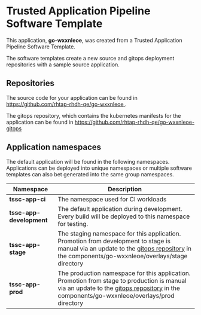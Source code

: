 # Trusted Application Pipeline Software Template

This application, **go-wxxnleoe**, was created from a Trusted Application Pipeline Software Template.

The software templates create a new source and gitops deployment repositories with a sample source application. 

## Repositories

The source code for your application can be found in [https://github.com/rhtap-rhdh-qe/go-wxxnleoe ](https://github.com/rhtap-rhdh-qe/go-wxxnleoe ).
 
The gitops repository, which contains the kubernetes manifests for the application can be found in 
[https://github.com/rhtap-rhdh-qe/go-wxxnleoe-gitops ](https://github.com/rhtap-rhdh-qe/go-wxxnleoe-gitops ) 

## Application namespaces 

The default application will be found in the following namespaces. Applications can be deployed into unique namespaces or multiple software templates can also bet generated into the same group namespaces.  

|  Namespace   |  Description   |  
| -------- | -------- |
| **tssc-app-ci** | The namespace used for CI workloads |
| **tssc-app-development** | The default application during development. Every build will be deployed to this namespace for testing. |
| **tssc-app-stage** | The staging namespace for this application. Promotion from development to stage is manual via an update to the [gitops repository](https://github.com/rhtap-rhdh-qe/go-wxxnleoe-gitops ) in the components/go-wxxnleoe/overlays/stage directory |
| **tssc-app-prod** | The production namespace for this application. Promotion from stage to production is manual via an update to the [gitops repository](https://github.com/rhtap-rhdh-qe/go-wxxnleoe-gitops ) in the components/go-wxxnleoe/overlays/prod directory |